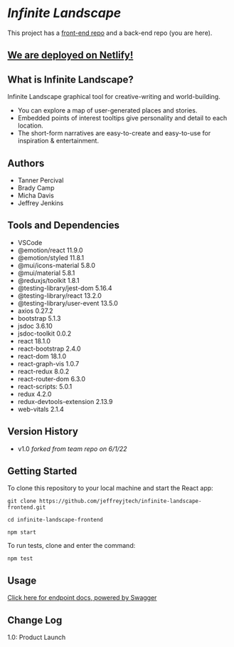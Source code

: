 
# ***Infinite Landscape***

This project has a [front-end repo](https://github.com/jeffreyjtech/infinite-landscape-frontend) and a back-end repo (you are here).

## [We are deployed on Netlify!](https://infinite-landscape-jjtech.netlify.app/)

## What is Infinite Landscape?

Infinite Landscape graphical tool for creative-writing and world-building.

* You can explore a map of user-generated places and stories.
* Embedded points of interest tooltips give personality and detail to each location.
* The short-form narratives are easy-to-create and easy-to-use for inspiration & entertainment.

## Authors

* Tanner Percival
* Brady Camp
* Micha Davis
* Jeffrey Jenkins

## Tools and Dependencies

* VSCode
* @emotion/react 11.9.0
* @emotion/styled 11.8.1
* @mui/icons-material 5.8.0
* @mui/material 5.8.1
* @reduxjs/toolkit 1.8.1
* @testing-library/jest-dom 5.16.4
* @testing-library/react 13.2.0
* @testing-library/user-event 13.5.0
* axios 0.27.2
* bootstrap 5.1.3
* jsdoc 3.6.10
* jsdoc-toolkit 0.0.2
* react 18.1.0
* react-bootstrap 2.4.0
* react-dom 18.1.0
* react-graph-vis 1.0.7
* react-redux 8.0.2
* react-router-dom 6.3.0
* react-scripts: 5.0.1
* redux 4.2.0
* redux-devtools-extension 2.13.9
* web-vitals 2.1.4

## Version History

* v1.0 *forked from team repo on 6/1/22*

## Getting Started

To clone this repository to your local machine and start the React app:

```ubuntu
git clone https://github.com/jeffreyjtech/infinite-landscape-frontend.git

cd infinite-landscape-frontend

npm start
```

To run tests, clone and enter the command:

```ubuntu
npm test
```

## Usage

[Click here for endpoint docs, powered by Swagger](https://infinite-landscape-backend.herokuapp.com/api-docs)

<!-- ## Data Flow (Frontend, Backend, REST API)

***[Add a clean and clear explanation of what the data flow is. Walk me through it.]***
![Data Flow Diagram](/assets/img/Flowchart.png)

## Data Model

### Overall Project Schema

***[Add a description of your DB schema. Explain the relationships to me.]***
![Database Schema](/assets/img/ERD.png) -->

## Change Log

1.0: Product Launch
